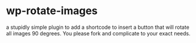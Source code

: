 # wp-rotate-images
a stupidly simple plugin to add a shortcode to insert a button that will rotate all images 90 degrees. You please fork and complicate to your exact needs.
